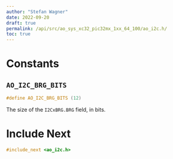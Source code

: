 ```yaml
---
author: "Stefan Wagner"
date: 2022-09-20
draft: true
permalink: /api/src/ao_sys_xc32_pic32mx_1xx_64_100/ao_i2c.h/
toc: true
---
```


# Constants

## `AO_I2C_BRG_BITS`

```c
#define AO_I2C_BRG_BITS (12)
```

The size of the `I2CxBRG.BRG` field, in bits.

# Include Next

```c
#include_next <ao_i2c.h>
```
